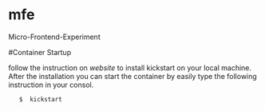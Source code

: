 # mfe

Micro-Frontend-Experiment

#Container Startup 

follow the instruction on *website* to install kickstart on your local machine.
After the installation you can start the container by easily type the following instruction in your consol.

```ssh
   $  kickstart
```
